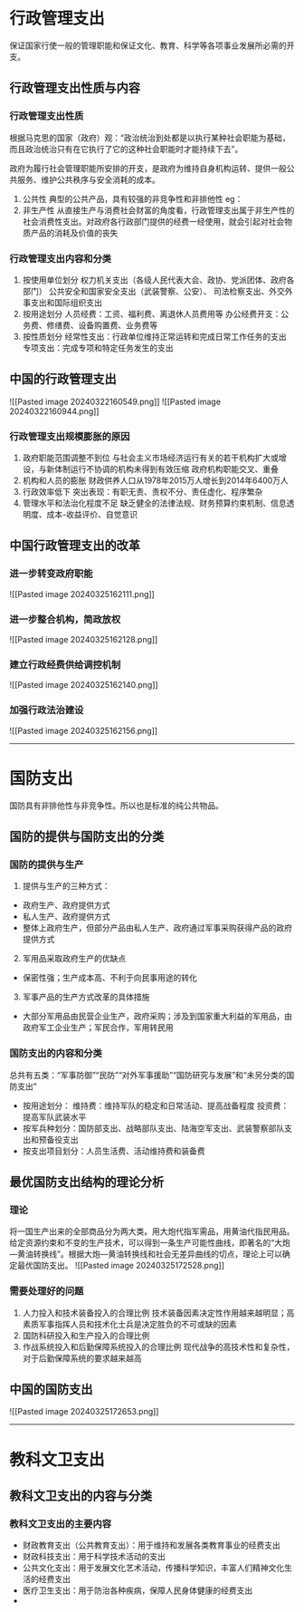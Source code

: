 # 行政管理支出

保证国家行使一般的管理职能和保证文化、教育、科学等各项事业发展所必需的开支。

## 行政管理支出性质与内容

### 行政管理支出性质

根据马克思的国家（政府）观：“政治统治到处都是以执行某种社会职能为基础，而且政治统治只有在它执行了它的这种社会职能时才能持续下去”。

政府为履行社会管理职能所安排的开支，是政府为维持自身机构运转、提供一般公共服务、维护公共秩序与安全消耗的成本。
1. 公共性
	典型的公共产品，具有较强的非竞争性和非排他性
	eg：
2.  非生产性
	从直接生产与消费社会财富的角度看，行政管理支出属于非生产性的社会消费性支出。对政府各行政部门提供的经费一经使用，就会引起对社会物质产品的消耗及价值的丧失
### 行政管理支出内容和分类

1. 按使用单位划分
	权力机关支出（各级人民代表大会、政协、党派团体、政府各部门）
	公共安全和国家安全支出（武装警察、公安）、
	司法检察支出、外交外事支出和国际组织支出
2. 按用途划分
	人员经费：工资、福利费、离退休人员费用等
	办公经费开支：公务费、修缮费、设备购置费、业务费等
3. 按性质划分
	经常性支出：行政单位维持正常运转和完成日常工作任务的支出
	专项支出：完成专项和特定任务发生的支出

## 中国的行政管理支出

![[Pasted image 20240322160549.png]]
![[Pasted image 20240322160944.png]]

### 行政管理支出规模膨胀的原因

1. 政府职能范围调整不到位
	与社会主义市场经济运行有关的若干机构扩大或增设，与新体制运行不协调的机构未得到有效压缩
	政府机构职能交叉、重叠
2. 机构和人员的膨胀
	财政供养人口从1978年2015万人增长到2014年6400万人
3. 行政效率低下
	 突出表现：有职无责、责权不分、责任虚化、程序繁杂
4. 管理水平和法治化程度不足
	缺乏健全的法律法规、财务预算约束机制、信息透明度、成本-收益评价、自觉意识

## 中国行政管理支出的改革

### 进一步转变政府职能

![[Pasted image 20240325162111.png]]

### 进一步整合机构，简政放权

![[Pasted image 20240325162128.png]]

### 建立行政经费供给调控机制

![[Pasted image 20240325162140.png]]

### 加强行政法治建设

![[Pasted image 20240325162156.png]]

---

# 国防支出

国防具有非排他性与非竞争性。所以也是标准的纯公共物品。

## 国防的提供与国防支出的分类

### 国防的提供与生产

1. 提供与生产的三种方式：
* 政府生产、政府提供方式
* 私人生产、政府提供方式
* 整体上政府生产，但部分产品由私人生产、政府通过军事采购获得产品的政府提供方式
2. 军用品采取政府生产的优缺点
* 保密性强；生产成本高、不利于向民事用途的转化
3. 军事产品的生产方式改革的具体措施
* 大部分军用品由民营企业生产，政府采购；涉及到国家重大利益的军用品，由政府军工企业生产；军民合作，军用转民用

### 国防支出的内容和分类

总共有五类：“军事防御”“民防”“对外军事援助”“国防研究与发展”和“未另分类的国防支出”

* 按用途划分：
	维持费：维持军队的稳定和日常活动、提高战备程度
	投资费：提高军队武装水平
* 按军兵种划分：国防部支出、战略部队支出、陆海空军支出、武装警察部队支出和预备役支出
* 按支出项目划分：人员生活费、活动维持费和装备费

## 最优国防支出结构的理论分析

### 理论

将一国生产出来的全部商品分为两大类。用大炮代指军需品，用黄油代指民用品。给定资源约束和不变的生产技术，可以得到一条生产可能性曲线，即著名的“大炮—黄油转换线”。根据大炮—黄油转换线和社会无差异曲线的切点，理论上可以确定最优国防支出。
![[Pasted image 20240325172528.png]]

### 需要处理好的问题

1. 人力投入和技术装备投入的合理比例
	技术装备因素决定性作用越来越明显；高素质军事指挥人员和技术化士兵是决定胜负的不可或缺的因素
2. 国防科研投入和生产投入的合理比例
3. 作战系统投入和后勤保障系统投入的合理比例
	现代战争的高技术性和复杂性，对于后勤保障系统的要求越来越高

## 中国的国防支出

![[Pasted image 20240325172653.png]]

---

# 教科文卫支出

## 教科文卫支出的内容与分类

### 教科文卫支出的主要内容

* 财政教育支出（公共教育支出）：用于维持和发展各类教育事业的经费支出
* 财政科技支出：用于科学技术活动的支出
* 公共文化支出：用于发展文化艺术活动，传播科学知识，丰富人们精神文化生活的经费支出
* 医疗卫生支出：用于防治各种疾病，保障人民身体健康的经费支出
* 